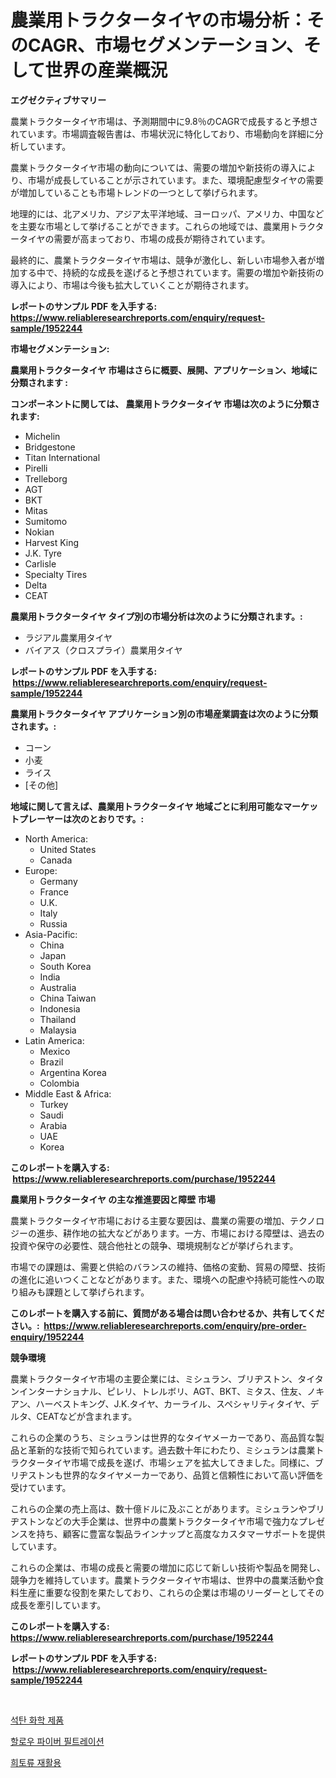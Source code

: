 <p><h1>農業用トラクタータイヤの市場分析：そのCAGR、市場セグメンテーション、そして世界の産業概況</h1></p><p><strong>エグゼクティブサマリー</strong></p>
<p><p>農業トラクタータイヤ市場は、予測期間中に9.8％のCAGRで成長すると予想されています。市場調査報告書は、市場状況に特化しており、市場動向を詳細に分析しています。</p><p>農業トラクタータイヤ市場の動向については、需要の増加や新技術の導入により、市場が成長していることが示されています。また、環境配慮型タイヤの需要が増加していることも市場トレンドの一つとして挙げられます。</p><p>地理的には、北アメリカ、アジア太平洋地域、ヨーロッパ、アメリカ、中国などを主要な市場として挙げることができます。これらの地域では、農業用トラクタータイヤの需要が高まっており、市場の成長が期待されています。</p><p>最終的に、農業トラクタータイヤ市場は、競争が激化し、新しい市場参入者が増加する中で、持続的な成長を遂げると予想されています。需要の増加や新技術の導入により、市場は今後も拡大していくことが期待されます。</p></p>
<p><strong>レポートのサンプル PDF を入手する: <a href="https://www.reliableresearchreports.com/enquiry/request-sample/1952244">https://www.reliableresearchreports.com/enquiry/request-sample/1952244</a></strong></p>
<p><strong>市場セグメンテーション:</strong></p>
<p><strong> 農業用トラクタータイヤ 市場はさらに概要、展開、アプリケーション、地域に分類されます :</strong></p>
<p><strong>コンポーネントに関しては、 農業用トラクタータイヤ 市場は次のように分類されます: &nbsp;</strong></p>
<p><ul><li>Michelin</li><li>Bridgestone</li><li>Titan International</li><li>Pirelli</li><li>Trelleborg</li><li>AGT</li><li>BKT</li><li>Mitas</li><li>Sumitomo</li><li>Nokian</li><li>Harvest King</li><li>J.K. Tyre</li><li>Carlisle</li><li>Specialty Tires</li><li>Delta</li><li>CEAT</li></ul></p>
<p><strong> 農業用トラクタータイヤ タイプ別の市場分析は次のように分類されます。:</strong></p>
<p><ul><li>ラジアル農業用タイヤ</li><li>バイアス（クロスプライ）農業用タイヤ</li></ul></p>
<p><strong>レポートのサンプル PDF を入手する: &nbsp;<a href="https://www.reliableresearchreports.com/enquiry/request-sample/1952244">https://www.reliableresearchreports.com/enquiry/request-sample/1952244</a></strong></p>
<p><strong> 農業用トラクタータイヤ アプリケーション別の市場産業調査は次のように分類されます。:</strong></p>
<p><ul><li>コーン</li><li>小麦</li><li>ライス</li><li>[その他]</li></ul></p>
<p><strong>地域に関して言えば、農業用トラクタータイヤ 地域ごとに利用可能なマーケットプレーヤーは次のとおりです。:</strong></p>
<p><ul>
    <li>
        North America:
        <ul>
            <li>United States</li>
            <li>Canada</li>
        </ul>
    </li>
    <li>
        Europe:
        <ul>
            <li>Germany</li>
            <li>France</li>
            <li>U.K.</li>
            <li>Italy</li>
            <li>Russia</li>
        </ul>
    </li>
    <li>
        Asia-Pacific:
        <ul>
            <li>China</li>
            <li>Japan</li>
            <li>South Korea</li>
            <li>India</li>
            <li>Australia</li>
            <li>China Taiwan</li>
            <li>Indonesia</li>
            <li>Thailand</li>
            <li>Malaysia</li>
        </ul>
    </li>
    <li>
        Latin America:
        <ul>
            <li>Mexico</li>
            <li>Brazil</li>
            <li>Argentina Korea</li>
            <li>Colombia</li>
        </ul>
    </li>
    <li>
        Middle East & Africa:
        <ul>
            <li>Turkey</li>
            <li>Saudi</li>
            <li>Arabia</li>
            <li>UAE</li>
            <li>Korea</li>
        </ul>
    </li>
    </ul></p>
<p><strong>このレポートを購入する: &nbsp;<a href="https://www.reliableresearchreports.com/purchase/1952244">https://www.reliableresearchreports.com/purchase/1952244</a></strong></p>
<p><strong>農業用トラクタータイヤ の主な推進要因と障壁 市場</strong></p>
<p><p>農業トラクタータイヤ市場における主要な要因は、農業の需要の増加、テクノロジーの進歩、耕作地の拡大などがあります。一方、市場における障壁は、過去の投資や保守の必要性、競合他社との競争、環境規制などが挙げられます。</p><p>市場での課題は、需要と供給のバランスの維持、価格の変動、貿易の障壁、技術の進化に追いつくことなどがあります。また、環境への配慮や持続可能性への取り組みも課題として挙げられます。</p></p>
<p><strong>このレポートを購入する前に、質問がある場合は問い合わせるか、共有してください。:&nbsp; <a href="https://www.reliableresearchreports.com/enquiry/pre-order-enquiry/1952244">https://www.reliableresearchreports.com/enquiry/pre-order-enquiry/1952244</a></strong></p>
<p><strong>競争環境</strong></p>
<p><p>農業トラクタータイヤ市場の主要企業には、ミシュラン、ブリヂストン、タイタンインターナショナル、ピレリ、トレルボリ、AGT、BKT、ミタス、住友、ノキアン、ハーベストキング、J.K.タイヤ、カーライル、スペシャリティタイヤ、デルタ、CEATなどが含まれます。</p><p>これらの企業のうち、ミシュランは世界的なタイヤメーカーであり、高品質な製品と革新的な技術で知られています。過去数十年にわたり、ミシュランは農業トラクタータイヤ市場で成長を遂げ、市場シェアを拡大してきました。同様に、ブリヂストンも世界的なタイヤメーカーであり、品質と信頼性において高い評価を受けています。</p><p>これらの企業の売上高は、数十億ドルに及ぶことがあります。ミシュランやブリヂストンなどの大手企業は、世界中の農業トラクタータイヤ市場で強力なプレゼンスを持ち、顧客に豊富な製品ラインナップと高度なカスタマーサポートを提供しています。</p><p>これらの企業は、市場の成長と需要の増加に応じて新しい技術や製品を開発し、競争力を維持しています。農業トラクタータイヤ市場は、世界中の農業活動や食料生産に重要な役割を果たしており、これらの企業は市場のリーダーとしてその成長を牽引しています。</p></p>
<p><strong>このレポートを購入する: &nbsp; <a href="https://www.reliableresearchreports.com/purchase/1952244">https://www.reliableresearchreports.com/purchase/1952244</a></strong></p>
<p><strong>レポートのサンプル PDF を入手する: &nbsp;<a href="https://www.reliableresearchreports.com/enquiry/request-sample/1952244">https://www.reliableresearchreports.com/enquiry/request-sample/1952244</a></strong><strong></strong></p>
<p>&nbsp;</p>
<p><p><a href="https://github.com/GabrielBlanda5656/Market-Research-Report-List-1/blob/main/29361997177.md">석탄 화학 제품</a></p><p><a href="https://github.com/CorEmtymerich56566/Market-Research-Report-List-1/blob/main/66964007178.md">할로우 파이버 필트레이션</a></p><p><a href="https://github.com/vsckjg50460/Market-Research-Report-List-1/blob/main/90415767176.md">희토류 재활용</a></p></p>